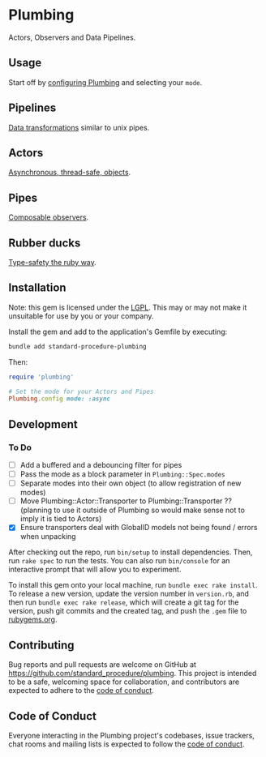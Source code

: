 # Plumbing

Actors, Observers and Data Pipelines.

## Usage

Start off by [configuring Plumbing](/docs/config.md) and selecting your `mode`.

## Pipelines

[Data transformations](/docs/pipelines.md) similar to unix pipes.

## Actors

[Asynchronous, thread-safe, objects](/docs/actors.md).

## Pipes

[Composable observers](/docs/pipes.md).

## Rubber ducks

[Type-safety the ruby way](/docs/rubber_ducks.md).

## Installation

Note: this gem is licensed under the [LGPL](/LICENCE).  This may or may not make it unsuitable for use by you or your company.

Install the gem and add to the application's Gemfile by executing:

```sh
bundle add standard-procedure-plumbing
```

Then:

```ruby
require 'plumbing'

# Set the mode for your Actors and Pipes
Plumbing.config mode: :async
```

## Development

### To Do

- [ ] Add a buffered and a debouncing filter for pipes
- [ ] Pass the mode as a block parameter in `Plumbing::Spec.modes`
- [ ] Separate modes into their own object (to allow registration of new modes)
- [ ] Move Plumbing::Actor::Transporter to Plumbing::Transporter ?? (planning to use it outside of Plumbing so would make sense not to imply it is tied to Actors)
- [X] Ensure transporters deal with GlobalID models not being found / errors when unpacking

After checking out the repo, run `bin/setup` to install dependencies. Then, run `rake spec` to run the tests. You can also run `bin/console` for an interactive prompt that will allow you to experiment.

To install this gem onto your local machine, run `bundle exec rake install`. To release a new version, update the version number in `version.rb`, and then run `bundle exec rake release`, which will create a git tag for the version, push git commits and the created tag, and push the `.gem` file to [rubygems.org](https://rubygems.org).

## Contributing

Bug reports and pull requests are welcome on GitHub at <https://github.com/standard_procedure/plumbing>. This project is intended to be a safe, welcoming space for collaboration, and contributors are expected to adhere to the [code of conduct](https://github.com/standard_procedure/plumbing/blob/main/CODE_OF_CONDUCT.md).

## Code of Conduct

Everyone interacting in the Plumbing project's codebases, issue trackers, chat rooms and mailing lists is expected to follow the [code of conduct](https://github.com/standard_procedure/plumbing/blob/main/CODE_OF_CONDUCT.md).
